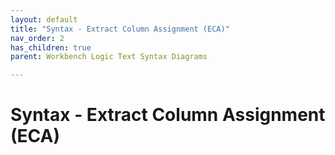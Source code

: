 ```yaml
---
layout: default
title: "Syntax - Extract Column Assignment (ECA)"
nav_order: 2
has_children: true
parent: Workbench Logic Text Syntax Diagrams

---
```

# Syntax - Extract Column Assignment (ECA)
  
